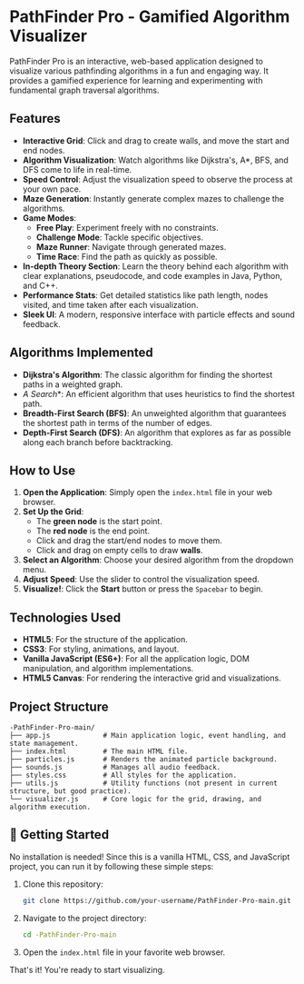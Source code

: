 # PathFinder Pro - Gamified Algorithm Visualizer

PathFinder Pro is an interactive, web-based application designed to visualize various pathfinding algorithms in a fun and engaging way. It provides a gamified experience for learning and experimenting with fundamental graph traversal algorithms.

## Features

*   **Interactive Grid**: Click and drag to create walls, and move the start and end nodes.
*   **Algorithm Visualization**: Watch algorithms like Dijkstra's, A*, BFS, and DFS come to life in real-time.
*   **Speed Control**: Adjust the visualization speed to observe the process at your own pace.
*   **Maze Generation**: Instantly generate complex mazes to challenge the algorithms.
*   **Game Modes**:
    *   **Free Play**: Experiment freely with no constraints.
    *   **Challenge Mode**: Tackle specific objectives.
    *   **Maze Runner**: Navigate through generated mazes.
    *   **Time Race**: Find the path as quickly as possible.
*   **In-depth Theory Section**: Learn the theory behind each algorithm with clear explanations, pseudocode, and code examples in Java, Python, and C++.
*   **Performance Stats**: Get detailed statistics like path length, nodes visited, and time taken after each visualization.
*   **Sleek UI**: A modern, responsive interface with particle effects and sound feedback.

## Algorithms Implemented

*   **Dijkstra's Algorithm**: The classic algorithm for finding the shortest paths in a weighted graph.
*   **A* Search**: An efficient algorithm that uses heuristics to find the shortest path.
*   **Breadth-First Search (BFS)**: An unweighted algorithm that guarantees the shortest path in terms of the number of edges.
*   **Depth-First Search (DFS)**: An algorithm that explores as far as possible along each branch before backtracking.

## How to Use

1.  **Open the Application**: Simply open the `index.html` file in your web browser.
2.  **Set Up the Grid**:
    *   The **green node** is the start point.
    *   The **red node** is the end point.
    *   Click and drag the start/end nodes to move them.
    *   Click and drag on empty cells to draw **walls**.
3.  **Select an Algorithm**: Choose your desired algorithm from the dropdown menu.
4.  **Adjust Speed**: Use the slider to control the visualization speed.
5.  **Visualize!**: Click the **Start** button or press the `Spacebar` to begin.

## Technologies Used

*   **HTML5**: For the structure of the application.
*   **CSS3**: For styling, animations, and layout.
*   **Vanilla JavaScript (ES6+)**: For all the application logic, DOM manipulation, and algorithm implementations.
*   **HTML5 Canvas**: For rendering the interactive grid and visualizations.

## Project Structure

```
-PathFinder-Pro-main/
├── app.js             # Main application logic, event handling, and state management.
├── index.html         # The main HTML file.
├── particles.js       # Renders the animated particle background.
├── sounds.js          # Manages all audio feedback.
├── styles.css         # All styles for the application.
├── utils.js           # Utility functions (not present in current structure, but good practice).
└── visualizer.js      # Core logic for the grid, drawing, and algorithm execution.
```

## 🏁 Getting Started

No installation is needed! Since this is a vanilla HTML, CSS, and JavaScript project, you can run it by following these simple steps:

1.  Clone this repository:
    ```bash
    git clone https://github.com/your-username/PathFinder-Pro-main.git
    ```
2.  Navigate to the project directory:
    ```bash
    cd -PathFinder-Pro-main
    ```
3.  Open the `index.html` file in your favorite web browser.

That's it! You're ready to start visualizing.
